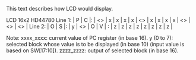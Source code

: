 This text describes how LCD would display. 

LCD 16x2 HD44780
Line 1: | P | C |: | <> | x | x | x | x | <> | x | x | x | x | <> | <> | <> |
Line 2:	| O | S |: | y | <> | O | V | : | z | z | z | z | z | z | z | z |

Note: xxxx_xxxx: current value of PC register (in base 16).
	  y (0 to 7): selected block whose value is to be displayed (in base 10) (input value is based on SW[17:10]).
	  zzzz_zzzz: output of selected block (in base 16).


